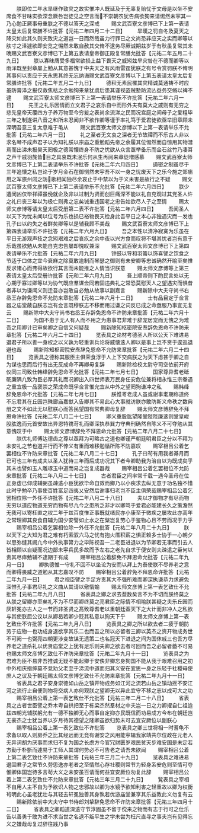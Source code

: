 <!-- { "loadSidebar": true } -->
　　朕即位二年水旱继作致灾之故实惟冲人既延及于无辜复贻忧于文母是以坐不安席食不甘味实欲深念厥咎岂徒见之空言而不崇朝农犹告病欲狥来请惕然未寜其一乃心勉正厥事毋重朕之不德以答天之深戒
　　赐文武百寮文彦博已下上第一表请太皇太后复常膳不许批答【元祐二年四月二十二日】
　　旱暵之罚自冬及夏天之降灾如此其久则夫致灾之道岂一日而然哉虽力行罪已之文尚恐非应天之实而卿等以肤寸之泽遽欲即安览之惕然未敢自赦其交脩不逮务尽厥诚期兹岁于有秋虽复常其未晩赐文武百寮文彦博已下上第五表请皇帝御正殿复常膳允批答【元祐二年五月二十九日】
　　朕以寡昧膺受多福常欲损上益下畏天之威矧兹旱灾咎在不德而卿等以雨泽既至封章屡上勉从其意甚愧于中夫天之有风雨雷霆犹朕之有号令赏罚朕不脩明其事何以责应于天永思其终无忘纳诲赐文武百寮文彦博以下上第五表请太皇太后复常膳许批答【元祐二年五月二十九日】
　　德积无素民罹其灾精诚莫通祷不时应虽防膏泽之报仅救焦枯之余勉狥来章犹虞后患其谨视盗贼懃防流亾益务交脩以裨不逮
　　赐文武百寮太师文彦博已下上第一表请举乐不许批答【元祐二年六月一日】
　　先王之礼乐因情而立文君子之哀乐自中而形外夫有莫大之戚则有无穷之悲先皇帝天覆四方子养万物至今穷髪之表尚余流涕之民而况宫庭之间母子之爱粗毕三年之制遂讲八音之和所未忍闻非不欲作卿等谨于率礼笃于爱君徒欲亟举旧章顾未深明吾意三复太息难于黾从
　　赐文武百寮太师文彦博以下上第一表请举乐不允批答【元祐二年六月一日】
　　礼之至者无文哀之深者无节故禫而不乐古人非以求名琴不成声君子以为知礼朕以宗庙之重勉蹈先帝之余履其位惕然而自惊用其物澘焉而出涕未报昊天罔极之德常懐终身不防之忧欲从众言亟举备乐而金石丝竹乃凄耳之声干戚羽旄皆目之具哀既未泯乐何从生再阅来章徒増感慕
　　赐文武百寮太师文彦博已下上第二表请举乐不许批答【元祐二年六月四日】
　　遏密之制虽尽于三年追懐之私岂论于岁月金石在御恻然未寜吾不以一身之忧废天下之乐今施之郊庙用之军旅州闾之防歌相闻独尽余哀止于中禁以为于义未害是故行之不疑
　　赐文武百寮太师文彦博已下上第二表请举乐不允批答【元祐二年六月四日】
　　朕少遭闵凶仅毕祥禫虽俛就企及非以过制为贤而创巨痛深不能以礼自克观过其党圣人许之礼曰丧三年以为极亡则弗之忘矣诚重违国老之忠告姑欲尽人子之至情
　　赐太师文彦博等请太皇太后受册第二表不许批答【元祐二年六月四日】
　　吾闻圣人以天下为忧未闻以位号为乐也损已裕物畏天检身此吾平日之本心非独遇灾而一发也孔子曰以约失之者鲜矣卿等以是辅我顾不美哉
　　赐文武百寮太师文彦博已下上第四表请举乐不许批答【元祐二年六月九日】
　　吾之本性以清净寂寞为乐虽在平日无游观声技之念矧艰难之后哀疚之余中夜以兴方食而叹将不堪其忧者岂有意于乐哉虽欲勉从未能自克忠告屡却愧叹兼深
　　赐文武百寮太师文彦博已下上第四表请举乐不允批答【元祐二年六月九日】
　　钟鼓以导和羽籥以饰喜譬之饮食之节适于口体之宜今衰麻之除莫敢逾制而琴瑟之御则有未安卿等忠诚确然开喻至矣惟反求诸心而弗得故欲行其言而未能推之人情当识朕意
　　赐太师文彦博等上第三表请太皇太后受册许批答【元和二年六月九日】
　　吾上顺帝则下酌民言处以无心期于寡过卿等以为协气既应羣谋佥同若固违典礼之常恐莫慰天人之望遇灾而惧昔者非以为谦闻义则迁吾亦岂敢自必勉从故事以副嘉言
　　赐新除中大夫守尚书右丞王存辞免恩命不允防来章批答【元祐二年六月十二日】
　　士有品目定于佥言器之庙堂蔽自朕志岂有佥言既穆朕志不移而用过谦之词反已成之命亟服乃事宜无复云
　　赐新除中大夫守尚书右丞王存辞免恩命不许防来章批答【元祐二年六月十二日】
　　为国不患于无人有人而不用之为患事君非难于辞宠居宠而无愧之为难吾之用卿计已审矣卿之自信又何疑哉
　　赐新除知枢密院安焘辞免恩命不许防来章批答【元祐二年六月二十四日】
　　览表具之论材考德圣人所以公天下难进易退君子所以善一身权之以义孰为轻重训兵论将威懐逺人卿以是事上岂不贤于逡巡退避也哉
　　赐新除知枢密院安焘辞免恩命不允防来章批答【元祐二年六月二十四日】
　　览表具之德称其服臣主俱荣食浮于人上下交病朕之为天下虑甚于卿之自为谋也思而后行有出无反成命不再卿毋复辞
　　赐新除检校太尉守司空依前开府仪同三司致仕韩绛辞免恩命不允批答【元祐二年七月七日】
　　国家尊异耆老砥砺廉隅凢致为臣必厚其礼而况卿出入四世师表万民身任安危位兼将相永惟三宗眷遇之重宜极一品褒崇之荣成命既孚佥言惟允宜从中外之望罔狥谦冲之私
　　赐韩绛辞免恩命不允批答【元祐二年七月七日】
　　朕惟耉老成人虽或谢事耄期称道终不忘君其在丘园岂殊廊庙嘉猷入告卿其不易此心大事就访朕亦敢防斯义命秩之数典册之文不如此无以慰朕心而答民望国有常典卿毋复辞
　　赐太师文彦博辞免不拜恩命许批答【元祐二年八月二十七日】
　　卿义重股肱望隆堂陛陛廉逺则堂皇峻股肱逸而元首安故出异恩特镌苛礼而卿深执恭巽力守典刑确然自陈义不可夺勉从其意愧叹于中
　　赐太师文彦博辞免不拜恩命允批答【元祐二年八月二十七日】
　　朕优礼师傅达德齿之尊以亟拜为可略古之道也卿谨严朝廷明君臣之分以不拜为未安礼之节也道并行而不悖义有重而难移勉循所陈不防嘉叹
　　赐宰相吕公着乞罢相位不许防来章批答【元祐二年八月二十七日】
　　孔子曰茍有用我者朞月而已可也三年有成夫以圣人犹待三年而后成功况其下者今卿助我为治自以为既成矣乎其未也譬如玉人雕琢玉中道而易之岂复成器哉
　　赐宰相吕公着乞罢相位不允防来章批答【元祐二年八月二十七日】
　　古者君臣之间率常千载一遇今圣母在位正身虚已仰成辅弼虽疎逺小臣犹欲毕命自效而卿乃以小疾求去纵无意于功名独不惜此时乎勉卒乃事使百姓富足四夷乂安然后谢事归老岂不臣主俱荣哉赐宰相吕公着乞罢相位除一外任不许批答【元祐二年八月二十八日】
　　夫以才御物才有尽而物无穷以道应物道无穷而物有尽凢今之患所乏非才以卿笃于爱君必能建长久之策澹然无我可以寄枉直之权二年于兹百度惟正事既就绪民亦小康至于微疾之屡攻此亦高年之常理卿其良食自辅为国少安譬如止水之在槃岂复劳心于鉴物心且不劳而况于力乎
　　赐宰相吕公着乞罢相位除一外任不允批答【元祐二年八月二十九日】
　　朕以天下之大知为君之难有朽索驭六马之忧有抱火厝积薪之惧正赖多士协于一心朝夕以思弥缝其阙凢今中外执事膂力之毕陈视吾一二老臣进退以为节卿若无事而引去人皆相顾以自疑而况边鄙未寜兵民多故而予左右之老先自求于便安则夫疎逺之臣何以责其尽瘁勉辅不逮期于有成
　　赐宰相吕公着辞免不拜恩命允批答【元祐二年九月一日】
　　卿执德惟一守礼不回不以坐论为安而以拜上为泰使朕不尽养老之意而卿得畏威之道勉从其志嘉叹不防
　　赐宰相吕公着辞免不拜恩命许批答【元祐二年九月一日】
　　君之视臣譬之手足方责其大不强所难而卿深执谦恭力求避免深惟孔子事君尽礼之义曲从其请以儆惰媮
　　赐太师文彦博上第一表乞致仕不允批答【元祐二年九月八日】
　　省表具之卿之求去葢数矣言不为不切而朕终莫之从朕之留卿亦至矣礼不为不尽而卿终莫之亮君臣之际情不相喻朕甚疑之夫乐丘园而厌轩冕亦古人之一节而非圣贤之髙致尊耆老以重朝廷葢天下之大计而非冲人之私欲与其使朕屈公议以从卿曷若卿少贬其私意以狥天下乎
　　赐太师文彦博上第一表乞致仕不许批答【元祐二年九月八日】
　　览表具之卿之所以欲去者二疲于朝防劳于应物一也功成身退欲享其乐二也而吾之所以必留者三卿以英杰之资开物成务世不可阙一也弼亮四朝更涉变故谋无遗策二也名冠天下进退之间为国休戚三也吾方尽养老之道杀礼以优贤庙堂之上犹有足乐则夫卿之欲去者可回而吾之必留者葢不可易也赐太师文彦博乞致仕不许防来章批答【元祐二年九月十一日】
　　览表具之为君难为臣不易非吾推诚无疑不能起卿于安佚非卿忘身狥国不能从我于艰难召用之初中外相庆搢绅莫不竞劝父老至于涕流中道而归其义安在宜思一身之乐轻于社稷毋使庶人之议及于朝廷赐太师文彦博乞致仕不允防来章批答【元祐二年九月十一日】
　　省表具之君子安身崇徳如山岳之镇开物成务如江河之流若山岳之镇动摇不安江河之流行止自便则物将交病人亦何观朕之望卿无以异此宜守不移之志以成可大之功
　　赐宰相吕公着上第一表乞致仕不允批答【元祐三年二月二十八日】
　　省表具之古者世臣譬之乔木粤自拱把至于栋梁杰然羣材之中夫岂一日之力卿擢自仁祖迨兹四朝光辅朕躬允有一德不独卿无心而事自定抑亦民既信而功易成方今布在朝廷岂无豪杰之士犹当养以岁月待其德望之隆卿虽欲归势未可去宜安厥位以副朕心
　　赐宰相吕公着上第一表乞致仕不许批答
　　览表具之卿三世将相一时蓍龟不求备以取人则房乔之比其经远而无竞有谢安之风用能寜辑我家靖共尔位政在元老人无异词胡为厌事而求归不复为国之长虑方今官冗财匮岁艰民贫天步难安国是未定若方勤于朴斵而遽易于工师人其谓何势必不可告老之请吾未欲闻
　　赐宰相吕公着上第二表乞致仕不许防来章批答【元祐三年三月二十九日】
　　览表具之难进易退固君子之常节久劳思逸亦老者之至情然心存社稷则常节为轻身系安危则至情可夺惟卿体国岂待多言茍大义之未安虽百请而何益宜安厥位勿复此辞
　　赐宰相吕公着上第二表乞致仕不允防来章批答【元祐三年三月二十九日】
　　覧表具之宰相不自用人主不自为予欲识人物之忠邪故以卿为水镜予欲知利害之轻重故以卿为权衡茍明此心虽老犹壮与其轻去轩冕独善其身孰若优游庙堂兼享其乐益敦此义勿复有云
　　赐新除依前中大夫守中书侍郎刘挚辞免恩命不许防来章批答【元祐三年四月十二日】
　　省表具之卿蹈道深逺守节淳固虽不留于傥来之物而有志于行可之仕乐告以善勇于敢为进不求当世之名退不叛平生之学未尝为枉尺直寻之事夫岂有见得忘义之嫌哉毋复过辞往践乃事
